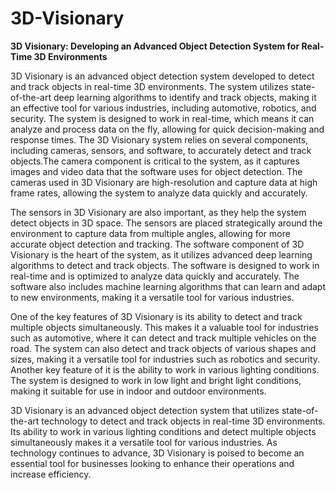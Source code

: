 # 3D-Visionary
**3D Visionary: Developing an Advanced Object Detection System for Real-Time 3D Environments**

3D Visionary is an advanced object detection system developed to detect and track objects in real-time 3D environments. The system utilizes state-of-the-art deep learning algorithms to identify and track objects, making it an effective tool for various industries, including automotive, robotics, and security. 
The system is designed to work in real-time, which means it can analyze and process data on the fly, allowing for quick decision-making and response times. The 3D Visionary system relies on several components, including cameras, sensors, and software, to accurately detect and track objects.The camera component is critical to the system, as it captures images and video data that the software uses for object detection. The cameras used in 3D Visionary are high-resolution and capture data at high frame rates, allowing the system to analyze data quickly and accurately.

The sensors in 3D Visionary are also important, as they help the system detect objects in 3D space. The sensors are placed strategically around the environment to capture data from multiple angles, allowing for more accurate object detection and tracking. The software component of 3D Visionary is the heart of the system, as it utilizes advanced deep learning algorithms to detect and track objects. The software is designed to work in real-time and is optimized to analyze data quickly and accurately. The software also includes machine learning algorithms that can learn and adapt to new environments, making it a versatile tool for various industries.

One of the key features of 3D Visionary is its ability to detect and track multiple objects simultaneously. This makes it a valuable tool for industries such as automotive, where it can detect and track multiple vehicles on the road. The system can also detect and track objects of various shapes and sizes, making it a versatile tool for industries such as robotics and security. Another key feature of it is the ability to work in various lighting conditions. The system is designed to work in low light and bright light conditions, making it suitable for use in indoor and outdoor environments.

3D Visionary is an advanced object detection system that utilizes state-of- the-art technology to detect and track objects in real-time 3D environments. Its ability to work in various lighting conditions and detect multiple objects simultaneously makes it a versatile tool for various industries. As technology continues to advance, 3D Visionary is poised to become an essential tool for businesses looking to enhance their operations and increase efficiency.
